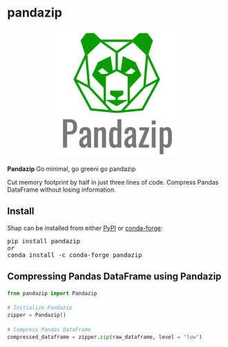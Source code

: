 # pandazip






<p align="center">
  <img src="https://github.com/meetyildiz/pandazip/blob/master/logo-2.png?raw=true" width="300" />
</p>

**Pandazip**  Go minimal, go greeni go pandazip

Cut memory footprint by half in just three lines of code. Compress Pandas DataFrame without losing information.


## Install

Shap can be installed from either [PyPI](https://pypi.org/project/pandazip) or [conda-forge](https://anaconda.org/conda-forge/pandazip):

<pre>
pip install pandazip
<i>or</i>
conda install -c conda-forge pandazip
</pre>

## Compressing Pandas DataFrame using Pandazip

```python
from pandazip import Pandazip

# Initialize Pandazip
zipper = Pandazip()

# Compress Pandas DataFrame
compressed_dataframe = zipper.zip(raw_dataframe, level = "low")
```

